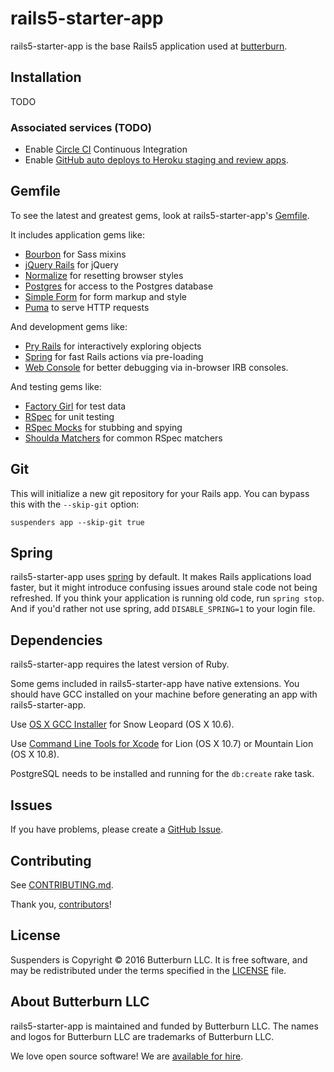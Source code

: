 # rails5-starter-app

rails5-starter-app is the base Rails5 application used at
[butterburn](http://butterburn.co/).

## Installation

TODO

### Associated services (TODO)

* Enable [Circle CI](https://circleci.com/) Continuous Integration
* Enable [GitHub auto deploys to Heroku staging and review
    apps](https://dashboard.heroku.com/apps/app-name-staging/deploy/github).

## Gemfile

To see the latest and greatest gems, look at rails5-starter-app's
[Gemfile](templates/Gemfile.erb).

It includes application gems like:

* [Bourbon](https://github.com/thoughtbot/bourbon) for Sass mixins
* [jQuery Rails](https://github.com/rails/jquery-rails) for jQuery
* [Normalize](https://necolas.github.io/normalize.css/) for resetting browser styles
* [Postgres](https://github.com/ged/ruby-pg) for access to the Postgres database
* [Simple Form](https://github.com/plataformatec/simple_form) for form markup
  and style
* [Puma](https://github.com/puma/puma) to serve HTTP requests

And development gems like:

* [Pry Rails](https://github.com/rweng/pry-rails) for interactively exploring
  objects
* [Spring](https://github.com/rails/spring) for fast Rails actions via
  pre-loading
* [Web Console](https://github.com/rails/web-console) for better debugging via
  in-browser IRB consoles.

And testing gems like:

* [Factory Girl](https://github.com/thoughtbot/factory_girl) for test data
* [RSpec](https://github.com/rspec/rspec) for unit testing
* [RSpec Mocks](https://github.com/rspec/rspec-mocks) for stubbing and spying
* [Shoulda Matchers](https://github.com/thoughtbot/shoulda-matchers) for common
  RSpec matchers

## Git

This will initialize a new git repository for your Rails app. You can
bypass this with the `--skip-git` option:

    suspenders app --skip-git true

## Spring

rails5-starter-app uses [spring](https://github.com/rails/spring) by default.
It makes Rails applications load faster, but it might introduce confusing issues around stale code not being refreshed.
If you think your application is running old code, run `spring stop`.
And if you'd rather not use spring, add `DISABLE_SPRING=1` to your login file.

## Dependencies

rails5-starter-app requires the latest version of Ruby.

Some gems included in rails5-starter-app have native extensions. You should have GCC
installed on your machine before generating an app with rails5-starter-app.

Use [OS X GCC Installer](https://github.com/kennethreitz/osx-gcc-installer/) for
Snow Leopard (OS X 10.6).

Use [Command Line Tools for Xcode](https://developer.apple.com/downloads/index.action)
for Lion (OS X 10.7) or Mountain Lion (OS X 10.8).

PostgreSQL needs to be installed and running for the `db:create` rake task.

## Issues

If you have problems, please create a
[GitHub Issue](https://github.com/malachaifrazier/rails5-starter-app/issues).

## Contributing

See [CONTRIBUTING.md](CONTRIBUTING.md).

Thank you, [contributors]!

[contributors]: https://github.com/malachaifrazier/rails5-starter-app/graphs/contributors

## License

Suspenders is Copyright © 2016 Butterburn LLC.
It is free software,
and may be redistributed under the terms specified in the [LICENSE] file.

[LICENSE]: LICENSE

## About Butterburn LLC

rails5-starter-app is maintained and funded by Butterburn LLC.
The names and logos for Butterburn LLC are trademarks of Butterburn LLC.

We love open source software!
We are [available for hire][hire].

[hire]: https://butterburn.co?utm_source=github